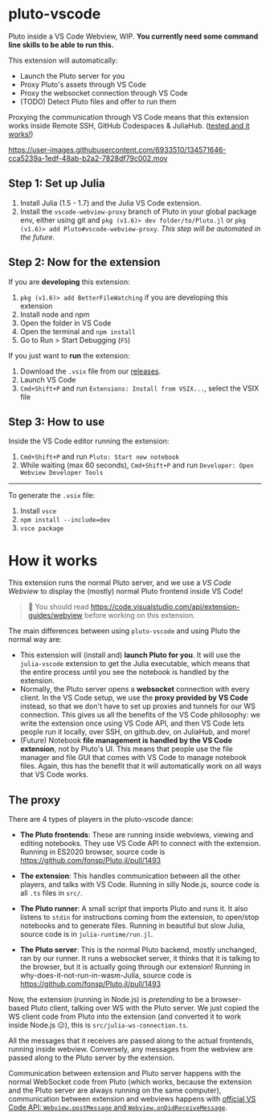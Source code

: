 # pluto-vscode
Pluto inside a VS Code Webview, WIP. **You currently need some command line skills to be able to run this.**

This extension will automatically:
- Launch the Pluto server for you
- Proxy Pluto's assets through VS Code
- Proxy the websocket connection through VS Code
- (TODO) Detect Pluto files and offer to run them

Proxying the communication through VS Code means that this extension works inside Remote SSH, GitHub Codespaces & JuliaHub. ([tested and it works!](https://user-images.githubusercontent.com/6933510/138145177-f06e5d47-718d-4796-b0f7-b2c2b60224b7.png))


https://user-images.githubusercontent.com/6933510/134571646-cca5239a-1edf-48ab-b2a2-7828df79c002.mov

## Step 1: Set up Julia

1. Install Julia (1.5 - 1.7) and the Julia VS Code extension.
2. Install the `vscode-webview-proxy` branch of Pluto in your global package env, either using git and `pkg (v1.6)> dev folder/to/Pluto.jl` or `pkg (v1.6)> add Pluto#vscode-webview-proxy`. *This step will be automated in the future.*

## Step 2: Now for the extension

If you are **developing** this extension:
1. `pkg (v1.6)> add BetterFileWatching` if you are developing this extension
1. Install node and npm
4. Open the folder in VS Code
4. Open the terminal and `npm install`
4. Go to Run > Start Debugging (`F5`)

If you just want to **run** the extension:
1. Download the `.vsix` file from our [releases](https://github.com/JuliaComputing/pluto-vscode/releases).
1. Launch VS Code
1. `Cmd+Shift+P` and run `Extensions: Install from VSIX...`, select the VSIX file

## Step 3: How to use
Inside the VS Code editor running the extension:

1. `Cmd+Shift+P` and run `Pluto: Start new notebook`
8. While waiting (max 60 seconds), `Cmd+Shift+P` and run `Developer: Open Webview Developer Tools`

---

To generate the `.vsix` file:
1. Install `vsce`
1. `npm install --include=dev`
1. `vsce package`


# How it works

This extension runs the normal Pluto server, and we use a *VS Code Webview* to display the (mostly) normal Pluto frontend inside VS Code! 

> 🙋 You should read https://code.visualstudio.com/api/extension-guides/webview before working on this extension.

The main differences between using `pluto-vscode` and using Pluto the normal way are:
- This extension will (install and) **launch Pluto for you**. It will use the `julia-vscode` extension to get the Julia executable, which means that the entire process until you see the notebook is handled by the extension.
- Normally, the Pluto server opens a **websocket** connection with every client. In the VS Code setup, we use the **proxy provided by VS Code** instead, so that we don't have to set up proxies and tunnels for our WS connection. This gives us all the benefits of the VS Code philosophy: we write the extension once using VS Code API, and then VS Code lets people run it locally, over SSH, on github.dev, on JuliaHub, and more!
- (Future) Notebook **file management is handled by the VS Code extension**, not by Pluto's UI. This means that people use the file manager and file GUI that comes with VS Code to manage notebook files. Again, this has the benefit that it will automatically work on all ways that VS Code works. 

## The proxy

There are 4 types of players in the pluto-vscode dance:

- **The Pluto frontends**: These are running inside webviews, viewing and editing notebooks. They use VS Code API to connect with the extension. Running in ES2020 browser, source code is https://github.com/fonsp/Pluto.jl/pull/1493

- **The extension**: This handles communication between all the other players, and talks with VS Code. Running in silly Node.js, source code is all `.ts` files in `src/`.

- **The Pluto runner**: A small script that imports Pluto and runs it. It also listens to `stdin` for instructions coming from the extension, to open/stop notebooks and to generate files. Running in beautiful but slow Julia, source code is in `julia-runtime/run.jl`.

- **The Pluto server**: This is the normal Pluto backend, mostly unchanged, ran by our runner. It runs a websocket server, it thinks that it is talking to the browser, but it is actually going through our extension! Running in why-does-it-not-run-in-wasm-Julia, source code is https://github.com/fonsp/Pluto.jl/pull/1493


Now, the extension (running in Node.js) is *pretending* to be a browser-based Pluto client, talking over WS with the Pluto server. We just copied the WS client code from Pluto into the extension (and converted it to work inside Node.js 😑), this is `src/julia-ws-connection.ts`. 

All the messages that it receives are passed along to the actual frontends, running inside webview. Conversely, any messages from the webview are passed along to the Pluto server by the extension.

Communication between extension and Pluto server happens with the normal WebSocket code from Pluto (which works, because the extension and the Pluto server are always running on the same computer), communication between extension and webviews happens with [official VS Code API: `Webview.postMessage` and `Webview.onDidReceiveMessage`](https://code.visualstudio.com/api/references/vscode-api#Webview).
